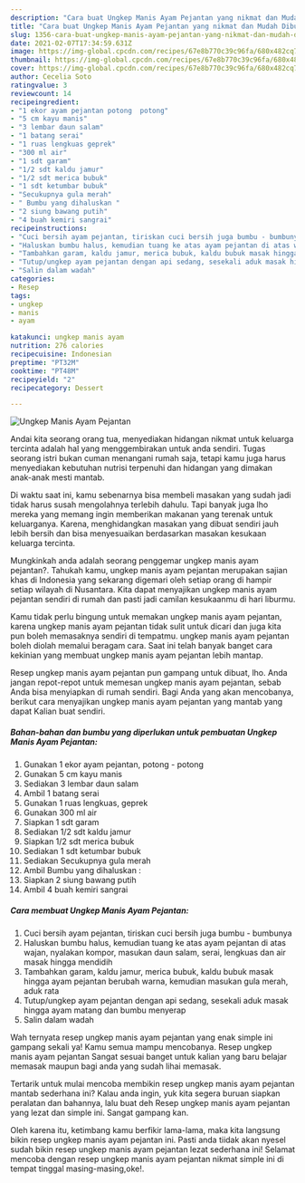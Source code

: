 ```yaml
---
description: "Cara buat Ungkep Manis Ayam Pejantan yang nikmat dan Mudah Dibuat"
title: "Cara buat Ungkep Manis Ayam Pejantan yang nikmat dan Mudah Dibuat"
slug: 1356-cara-buat-ungkep-manis-ayam-pejantan-yang-nikmat-dan-mudah-dibuat
date: 2021-02-07T17:34:59.631Z
image: https://img-global.cpcdn.com/recipes/67e8b770c39c96fa/680x482cq70/ungkep-manis-ayam-pejantan-foto-resep-utama.jpg
thumbnail: https://img-global.cpcdn.com/recipes/67e8b770c39c96fa/680x482cq70/ungkep-manis-ayam-pejantan-foto-resep-utama.jpg
cover: https://img-global.cpcdn.com/recipes/67e8b770c39c96fa/680x482cq70/ungkep-manis-ayam-pejantan-foto-resep-utama.jpg
author: Cecelia Soto
ratingvalue: 3
reviewcount: 14
recipeingredient:
- "1 ekor ayam pejantan potong  potong"
- "5 cm kayu manis"
- "3 lembar daun salam"
- "1 batang serai"
- "1 ruas lengkuas geprek"
- "300 ml air"
- "1 sdt garam"
- "1/2 sdt kaldu jamur"
- "1/2 sdt merica bubuk"
- "1 sdt ketumbar bubuk"
- "Secukupnya gula merah"
- " Bumbu yang dihaluskan "
- "2 siung bawang putih"
- "4 buah kemiri sangrai"
recipeinstructions:
- "Cuci bersih ayam pejantan, tiriskan cuci bersih juga bumbu - bumbunya"
- "Haluskan bumbu halus, kemudian tuang ke atas ayam pejantan di atas wajan, nyalakan kompor, masukan daun salam, serai, lengkuas dan air masak hingga mendidih"
- "Tambahkan garam, kaldu jamur, merica bubuk, kaldu bubuk masak hingga ayam pejantan berubah warna, kemudian masukan gula merah, aduk rata"
- "Tutup/ungkep ayam pejantan dengan api sedang, sesekali aduk masak hingga ayam matang dan bumbu menyerap"
- "Salin dalam wadah"
categories:
- Resep
tags:
- ungkep
- manis
- ayam

katakunci: ungkep manis ayam 
nutrition: 276 calories
recipecuisine: Indonesian
preptime: "PT32M"
cooktime: "PT48M"
recipeyield: "2"
recipecategory: Dessert

---
```



![Ungkep Manis Ayam Pejantan](https://img-global.cpcdn.com/recipes/67e8b770c39c96fa/680x482cq70/ungkep-manis-ayam-pejantan-foto-resep-utama.jpg)

Andai kita seorang orang tua, menyediakan hidangan nikmat untuk keluarga tercinta adalah hal yang menggembirakan untuk anda sendiri. Tugas seorang istri bukan cuman menangani rumah saja, tetapi kamu juga harus menyediakan kebutuhan nutrisi terpenuhi dan hidangan yang dimakan anak-anak mesti mantab.

Di waktu  saat ini, kamu sebenarnya bisa membeli masakan yang sudah jadi tidak harus susah mengolahnya terlebih dahulu. Tapi banyak juga lho mereka yang memang ingin memberikan makanan yang terenak untuk keluarganya. Karena, menghidangkan masakan yang dibuat sendiri jauh lebih bersih dan bisa menyesuaikan berdasarkan masakan kesukaan keluarga tercinta. 



Mungkinkah anda adalah seorang penggemar ungkep manis ayam pejantan?. Tahukah kamu, ungkep manis ayam pejantan merupakan sajian khas di Indonesia yang sekarang digemari oleh setiap orang di hampir setiap wilayah di Nusantara. Kita dapat menyajikan ungkep manis ayam pejantan sendiri di rumah dan pasti jadi camilan kesukaanmu di hari liburmu.

Kamu tidak perlu bingung untuk memakan ungkep manis ayam pejantan, karena ungkep manis ayam pejantan tidak sulit untuk dicari dan juga kita pun boleh memasaknya sendiri di tempatmu. ungkep manis ayam pejantan boleh diolah memalui beragam cara. Saat ini telah banyak banget cara kekinian yang membuat ungkep manis ayam pejantan lebih mantap.

Resep ungkep manis ayam pejantan pun gampang untuk dibuat, lho. Anda jangan repot-repot untuk memesan ungkep manis ayam pejantan, sebab Anda bisa menyiapkan di rumah sendiri. Bagi Anda yang akan mencobanya, berikut cara menyajikan ungkep manis ayam pejantan yang mantab yang dapat Kalian buat sendiri.

<!--inarticleads1-->

##### Bahan-bahan dan bumbu yang diperlukan untuk pembuatan Ungkep Manis Ayam Pejantan:

1. Gunakan 1 ekor ayam pejantan, potong - potong
1. Gunakan 5 cm kayu manis
1. Sediakan 3 lembar daun salam
1. Ambil 1 batang serai
1. Gunakan 1 ruas lengkuas, geprek
1. Gunakan 300 ml air
1. Siapkan 1 sdt garam
1. Sediakan 1/2 sdt kaldu jamur
1. Siapkan 1/2 sdt merica bubuk
1. Sediakan 1 sdt ketumbar bubuk
1. Sediakan Secukupnya gula merah
1. Ambil  Bumbu yang dihaluskan :
1. Siapkan 2 siung bawang putih
1. Ambil 4 buah kemiri sangrai




<!--inarticleads2-->

##### Cara membuat Ungkep Manis Ayam Pejantan:

1. Cuci bersih ayam pejantan, tiriskan cuci bersih juga bumbu - bumbunya
1. Haluskan bumbu halus, kemudian tuang ke atas ayam pejantan di atas wajan, nyalakan kompor, masukan daun salam, serai, lengkuas dan air masak hingga mendidih
1. Tambahkan garam, kaldu jamur, merica bubuk, kaldu bubuk masak hingga ayam pejantan berubah warna, kemudian masukan gula merah, aduk rata
1. Tutup/ungkep ayam pejantan dengan api sedang, sesekali aduk masak hingga ayam matang dan bumbu menyerap
1. Salin dalam wadah




Wah ternyata resep ungkep manis ayam pejantan yang enak simple ini gampang sekali ya! Kamu semua mampu mencobanya. Resep ungkep manis ayam pejantan Sangat sesuai banget untuk kalian yang baru belajar memasak maupun bagi anda yang sudah lihai memasak.

Tertarik untuk mulai mencoba membikin resep ungkep manis ayam pejantan mantab sederhana ini? Kalau anda ingin, yuk kita segera buruan siapkan peralatan dan bahannya, lalu buat deh Resep ungkep manis ayam pejantan yang lezat dan simple ini. Sangat gampang kan. 

Oleh karena itu, ketimbang kamu berfikir lama-lama, maka kita langsung bikin resep ungkep manis ayam pejantan ini. Pasti anda tiidak akan nyesel sudah bikin resep ungkep manis ayam pejantan lezat sederhana ini! Selamat mencoba dengan resep ungkep manis ayam pejantan nikmat simple ini di tempat tinggal masing-masing,oke!.

